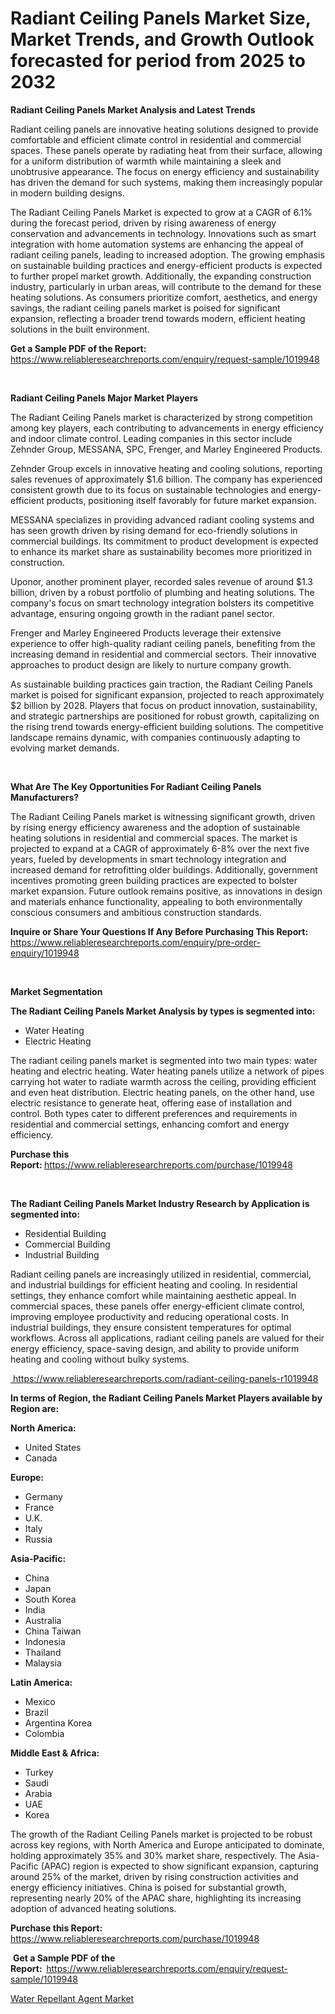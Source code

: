 <p><h1>Radiant Ceiling Panels Market Size, Market Trends, and Growth Outlook forecasted for period from 2025 to 2032</h1></p><p><strong>Radiant Ceiling Panels Market Analysis and Latest Trends</strong></p>
<p><p>Radiant ceiling panels are innovative heating solutions designed to provide comfortable and efficient climate control in residential and commercial spaces. These panels operate by radiating heat from their surface, allowing for a uniform distribution of warmth while maintaining a sleek and unobtrusive appearance. The focus on energy efficiency and sustainability has driven the demand for such systems, making them increasingly popular in modern building designs.</p><p>The Radiant Ceiling Panels Market is expected to grow at a CAGR of 6.1% during the forecast period, driven by rising awareness of energy conservation and advancements in technology. Innovations such as smart integration with home automation systems are enhancing the appeal of radiant ceiling panels, leading to increased adoption. The growing emphasis on sustainable building practices and energy-efficient products is expected to further propel market growth. Additionally, the expanding construction industry, particularly in urban areas, will contribute to the demand for these heating solutions. As consumers prioritize comfort, aesthetics, and energy savings, the radiant ceiling panels market is poised for significant expansion, reflecting a broader trend towards modern, efficient heating solutions in the built environment.</p></p>
<p><strong>Get a Sample PDF of the Report:&nbsp;</strong> <a href="https://www.reliableresearchreports.com/enquiry/request-sample/1019948?utm_campaign=117&utm_medium=2&utm_source=Github&utm_content=ia&utm_term=30012025&utm_id=radiant-ceiling-panels">https://www.reliableresearchreports.com/enquiry/request-sample/1019948</a></p>
<p>&nbsp;</p>
<p><strong>Radiant Ceiling Panels Major Market Players</strong></p>
<p><p>The Radiant Ceiling Panels market is characterized by strong competition among key players, each contributing to advancements in energy efficiency and indoor climate control. Leading companies in this sector include Zehnder Group, MESSANA, SPC, Frenger, and Marley Engineered Products.</p><p>Zehnder Group excels in innovative heating and cooling solutions, reporting sales revenues of approximately $1.6 billion. The company has experienced consistent growth due to its focus on sustainable technologies and energy-efficient products, positioning itself favorably for future market expansion.</p><p>MESSANA specializes in providing advanced radiant cooling systems and has seen growth driven by rising demand for eco-friendly solutions in commercial buildings. Its commitment to product development is expected to enhance its market share as sustainability becomes more prioritized in construction.</p><p>Uponor, another prominent player, recorded sales revenue of around $1.3 billion, driven by a robust portfolio of plumbing and heating solutions. The company's focus on smart technology integration bolsters its competitive advantage, ensuring ongoing growth in the radiant panel sector.</p><p>Frenger and Marley Engineered Products leverage their extensive experience to offer high-quality radiant ceiling panels, benefiting from the increasing demand in residential and commercial sectors. Their innovative approaches to product design are likely to nurture company growth.</p><p>As sustainable building practices gain traction, the Radiant Ceiling Panels market is poised for significant expansion, projected to reach approximately $2 billion by 2028. Players that focus on product innovation, sustainability, and strategic partnerships are positioned for robust growth, capitalizing on the rising trend towards energy-efficient building solutions. The competitive landscape remains dynamic, with companies continuously adapting to evolving market demands.</p></p>
<p>&nbsp;</p>
<p><strong>What Are The Key Opportunities For Radiant Ceiling Panels Manufacturers?</strong></p>
<p><p>The Radiant Ceiling Panels market is witnessing significant growth, driven by rising energy efficiency awareness and the adoption of sustainable heating solutions in residential and commercial spaces. The market is projected to expand at a CAGR of approximately 6-8% over the next five years, fueled by developments in smart technology integration and increased demand for retrofitting older buildings. Additionally, government incentives promoting green building practices are expected to bolster market expansion. Future outlook remains positive, as innovations in design and materials enhance functionality, appealing to both environmentally conscious consumers and ambitious construction standards.</p></p>
<p><strong>Inquire or Share Your Questions If Any Before Purchasing This Report:</strong> <a href="https://www.reliableresearchreports.com/enquiry/pre-order-enquiry/1019948?utm_campaign=117&utm_medium=2&utm_source=Github&utm_content=ia&utm_term=30012025&utm_id=radiant-ceiling-panels">https://www.reliableresearchreports.com/enquiry/pre-order-enquiry/1019948</a></p>
<p>&nbsp;</p>
<p><strong>Market Segmentation</strong></p>
<p><strong>The Radiant Ceiling Panels Market Analysis by types is segmented into:</strong></p>
<p><ul><li>Water Heating</li><li>Electric Heating</li></ul></p>
<p><p>The radiant ceiling panels market is segmented into two main types: water heating and electric heating. Water heating panels utilize a network of pipes carrying hot water to radiate warmth across the ceiling, providing efficient and even heat distribution. Electric heating panels, on the other hand, use electric resistance to generate heat, offering ease of installation and control. Both types cater to different preferences and requirements in residential and commercial settings, enhancing comfort and energy efficiency.</p></p>
<p><strong>Purchase this Report:&nbsp;</strong><a href="https://www.reliableresearchreports.com/purchase/1019948?utm_campaign=117&utm_medium=2&utm_source=Github&utm_content=ia&utm_term=30012025&utm_id=radiant-ceiling-panels">https://www.reliableresearchreports.com/purchase/1019948</a></p>
<p>&nbsp;</p>
<p><strong>The Radiant Ceiling Panels Market Industry Research by Application is segmented into:</strong></p>
<p><ul><li>Residential Building</li><li>Commercial Building</li><li>Industrial Building</li></ul></p>
<p><p>Radiant ceiling panels are increasingly utilized in residential, commercial, and industrial buildings for efficient heating and cooling. In residential settings, they enhance comfort while maintaining aesthetic appeal. In commercial spaces, these panels offer energy-efficient climate control, improving employee productivity and reducing operational costs. In industrial buildings, they ensure consistent temperatures for optimal workflows. Across all applications, radiant ceiling panels are valued for their energy efficiency, space-saving design, and ability to provide uniform heating and cooling without bulky systems.</p></p>
<p><a href="https://www.reliableresearchreports.com/radiant-ceiling-panels-r1019948?utm_campaign=117&utm_medium=2&utm_source=Github&utm_content=ia&utm_term=30012025&utm_id=radiant-ceiling-panels">&nbsp;https://www.reliableresearchreports.com/radiant-ceiling-panels-r1019948</a></p>
<p><strong>In terms of Region, the Radiant Ceiling Panels Market Players available by Region are:</strong></p>
<p>
    <p> <strong> North America: </strong>
        <ul>
            <li>United States</li>
            <li>Canada</li>
        </ul>
        </p> 
    <p> <strong> Europe: </strong>
        <ul>
            <li>Germany</li>
            <li>France</li>
            <li>U.K.</li>
            <li>Italy</li>
            <li>Russia</li>
        </ul>
        </p> 
    <p> <strong> Asia-Pacific: </strong>
        <ul>
            <li>China</li>
            <li>Japan</li>
            <li>South Korea</li>
            <li>India</li>
            <li>Australia</li>
            <li>China Taiwan</li>
            <li>Indonesia</li>
            <li>Thailand</li>
            <li>Malaysia</li>
        </ul>
        </p> 
    <p> <strong> Latin America: </strong>
        <ul>
            <li>Mexico</li>
            <li>Brazil</li>
            <li>Argentina Korea</li>
            <li>Colombia</li>
        </ul>
        </p> 
    <p> <strong> Middle East & Africa: </strong>
        <ul>
            <li>Turkey</li>
            <li>Saudi</li>
            <li>Arabia</li>
            <li>UAE</li>
            <li>Korea</li>
        </ul>
    </p>
    </p>
<p><p>The growth of the Radiant Ceiling Panels market is projected to be robust across key regions, with North America and Europe anticipated to dominate, holding approximately 35% and 30% market share, respectively. The Asia-Pacific (APAC) region is expected to show significant expansion, capturing around 25% of the market, driven by rising construction activities and energy efficiency initiatives. China is poised for substantial growth, representing nearly 20% of the APAC share, highlighting its increasing adoption of advanced heating solutions.</p></p>
<p><strong>Purchase this Report: </strong><a href="https://www.reliableresearchreports.com/purchase/1019948?utm_campaign=117&utm_medium=2&utm_source=Github&utm_content=ia&utm_term=30012025&utm_id=radiant-ceiling-panels">https://www.reliableresearchreports.com/purchase/1019948</a></p>
<p>&nbsp;<strong>Get a Sample PDF of the Report:&nbsp;&nbsp;</strong><a href="https://www.reliableresearchreports.com/enquiry/request-sample/1019948?utm_campaign=117&utm_medium=2&utm_source=Github&utm_content=ia&utm_term=30012025&utm_id=radiant-ceiling-panels">https://www.reliableresearchreports.com/enquiry/request-sample/1019948</a></p>
<p><strong></strong></p>
<p><p><a href="https://github.com/reitalippman962/Market-Research-Report-List-1/blob/main/water-repellant-agent-market.md?utm_campaign=117&utm_medium=2&utm_source=Github&utm_content=ia&utm_term=30012025&utm_id=radiant-ceiling-panels">Water Repellant Agent Market</a></p></p>